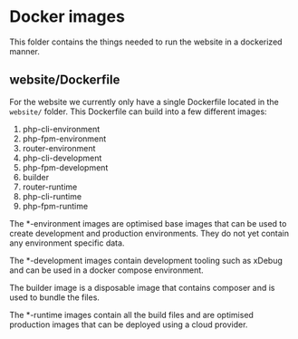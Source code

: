 # Docker images

This folder contains the things needed to run the website in a dockerized
manner.

## website/Dockerfile
For the website we currently only have a single Dockerfile located in the `website/` folder.
This Dockerfile can build into a few different images:

1) php-cli-environment
2) php-fpm-environment
3) router-environment
3) php-cli-development
4) php-fpm-development
5) builder
6) router-runtime
7) php-cli-runtime
8) php-fpm-runtime

The *-environment images are optimised base images that can be used to create
development and production environments. They do not yet contain any environment specific data.

The *-development images contain development tooling such as xDebug and can be
used in a docker compose environment.

The builder image is a disposable image that contains composer and is used to
bundle the files.

The *-runtime images contain all the build files and are optimised production
images that can be deployed using a cloud provider.
